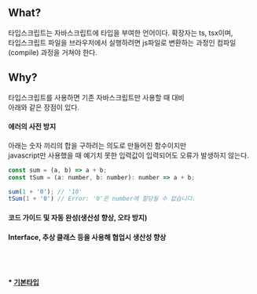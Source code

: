 ## What?
타입스크립트는 자바스크립트에 타입을 부여한 언어이다. 확장자는 ts, tsx이며,   
타입스크립트 파일을 브라우저에서 실행하려면 js파일로 변환하는 과정인 컴파일(compile) 과정을 거쳐야 한다.   
   
## Why?
타입스크립트를 사용하면 기존 자바스크립트만 사용할 때 대비   
아래와 같은 장점이 있다.   

#### 에러의 사전 방지
아래는 숫자 끼리의 합을 구하려는 의도로 만들어진 함수이지만   
javascript만 사용했을 때 예기치 못한 입력값이 입력되어도 오류가 발생하지 않는다.   

```javascript
const sum = (a, b) => a + b;
const tSum = (a: number, b: number): number => a + b;

sum(1 + '0'); // '10'
tSum(1 + '0') // Error: '0'은 number에 할당될 수 없습니다.
```

#### 코드 가이드 및 자동 완성(생산성 향상, 오타 방지)
#### Interface, 추상 클래스 등을 사용해 협업시 생산성 향상
<br/>
<br/>

#### * [기본타입](https://github.com/ababbb1/TIL/blob/main/Typescript/%EA%B8%B0%EB%B3%B8%ED%83%80%EC%9E%85.md)